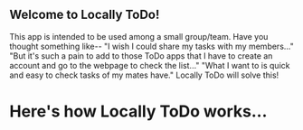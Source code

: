 ## Welcome to Locally ToDo!
This app is intended to be used among a small group/team.
Have you thought something like--
"I wish I could share my tasks with my members..."
"But it's such a pain to add to those ToDo apps that I have to create an account and go to the webpage to check the list..."
"What I want to is quick and easy to check tasks of my mates have."
Locally ToDo will solve this!
# Here's how Locally ToDo works...
